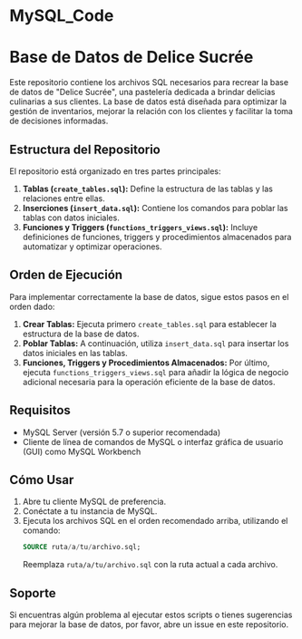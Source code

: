 # MySQL_Code

# Base de Datos de Delice Sucrée

Este repositorio contiene los archivos SQL necesarios para recrear la base de datos de "Delice Sucrée", una pastelería dedicada a brindar delicias culinarias a sus clientes. La base de datos está diseñada para optimizar la gestión de inventarios, mejorar la relación con los clientes y facilitar la toma de decisiones informadas.

## Estructura del Repositorio

El repositorio está organizado en tres partes principales:

1. **Tablas (`create_tables.sql`):** Define la estructura de las tablas y las relaciones entre ellas.
2. **Inserciones (`insert_data.sql`):** Contiene los comandos para poblar las tablas con datos iniciales.
3. **Funciones y Triggers (`functions_triggers_views.sql`):** Incluye definiciones de funciones, triggers y procedimientos almacenados para automatizar y optimizar operaciones.

## Orden de Ejecución

Para implementar correctamente la base de datos, sigue estos pasos en el orden dado:

1. **Crear Tablas:** Ejecuta primero `create_tables.sql` para establecer la estructura de la base de datos.
2. **Poblar Tablas:** A continuación, utiliza `insert_data.sql` para insertar los datos iniciales en las tablas.
3. **Funciones, Triggers y Procedimientos Almacenados:** Por último, ejecuta `functions_triggers_views.sql` para añadir la lógica de negocio adicional necesaria para la operación eficiente de la base de datos.

## Requisitos

- MySQL Server (versión 5.7 o superior recomendada)
- Cliente de línea de comandos de MySQL o interfaz gráfica de usuario (GUI) como MySQL Workbench

## Cómo Usar

1. Abre tu cliente MySQL de preferencia.
2. Conéctate a tu instancia de MySQL.
3. Ejecuta los archivos SQL en el orden recomendado arriba, utilizando el comando:
   ```sql
   SOURCE ruta/a/tu/archivo.sql;
   ```
   Reemplaza `ruta/a/tu/archivo.sql` con la ruta actual a cada archivo.

## Soporte

Si encuentras algún problema al ejecutar estos scripts o tienes sugerencias para mejorar la base de datos, por favor, abre un issue en este repositorio.
